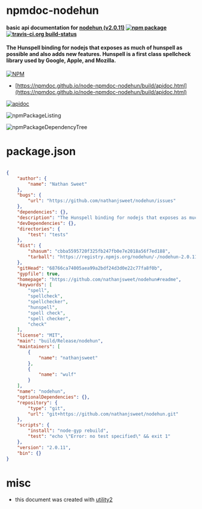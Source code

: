 # npmdoc-nodehun

#### basic api documentation for  [nodehun (v2.0.11)](https://github.com/nathanjsweet/nodehun#readme)  [![npm package](https://img.shields.io/npm/v/npmdoc-nodehun.svg?style=flat-square)](https://www.npmjs.org/package/npmdoc-nodehun) [![travis-ci.org build-status](https://api.travis-ci.org/npmdoc/node-npmdoc-nodehun.svg)](https://travis-ci.org/npmdoc/node-npmdoc-nodehun)

#### The Hunspell binding for nodejs that exposes as much of hunspell as possible and also adds new features. Hunspell is a first class spellcheck library used by Google, Apple, and Mozilla.

[![NPM](https://nodei.co/npm/nodehun.png?downloads=true&downloadRank=true&stars=true)](https://www.npmjs.com/package/nodehun)

- [https://npmdoc.github.io/node-npmdoc-nodehun/build/apidoc.html](https://npmdoc.github.io/node-npmdoc-nodehun/build/apidoc.html)

[![apidoc](https://npmdoc.github.io/node-npmdoc-nodehun/build/screenCapture.buildCi.browser.%252Ftmp%252Fbuild%252Fapidoc.html.png)](https://npmdoc.github.io/node-npmdoc-nodehun/build/apidoc.html)

![npmPackageListing](https://npmdoc.github.io/node-npmdoc-nodehun/build/screenCapture.npmPackageListing.svg)

![npmPackageDependencyTree](https://npmdoc.github.io/node-npmdoc-nodehun/build/screenCapture.npmPackageDependencyTree.svg)



# package.json

```json

{
    "author": {
        "name": "Nathan Sweet"
    },
    "bugs": {
        "url": "https://github.com/nathanjsweet/nodehun/issues"
    },
    "dependencies": {},
    "description": "The Hunspell binding for nodejs that exposes as much of hunspell as possible and also adds new features. Hunspell is a first class spellcheck library used by Google, Apple, and Mozilla.",
    "devDependencies": {},
    "directories": {
        "test": "tests"
    },
    "dist": {
        "shasum": "cbba5595720f325fb247fb0e7e2018a56f7ed188",
        "tarball": "https://registry.npmjs.org/nodehun/-/nodehun-2.0.11.tgz"
    },
    "gitHead": "68766ca74005aea99a2bdf24d3d0e22c77fa8f0b",
    "gypfile": true,
    "homepage": "https://github.com/nathanjsweet/nodehun#readme",
    "keywords": [
        "spell",
        "spellcheck",
        "spellchecker",
        "hunspell",
        "spell check",
        "spell checker",
        "check"
    ],
    "license": "MIT",
    "main": "build/Release/nodehun",
    "maintainers": [
        {
            "name": "nathanjsweet"
        },
        {
            "name": "wulf"
        }
    ],
    "name": "nodehun",
    "optionalDependencies": {},
    "repository": {
        "type": "git",
        "url": "git+https://github.com/nathanjsweet/nodehun.git"
    },
    "scripts": {
        "install": "node-gyp rebuild",
        "test": "echo \"Error: no test specified\" && exit 1"
    },
    "version": "2.0.11",
    "bin": {}
}
```



# misc
- this document was created with [utility2](https://github.com/kaizhu256/node-utility2)
